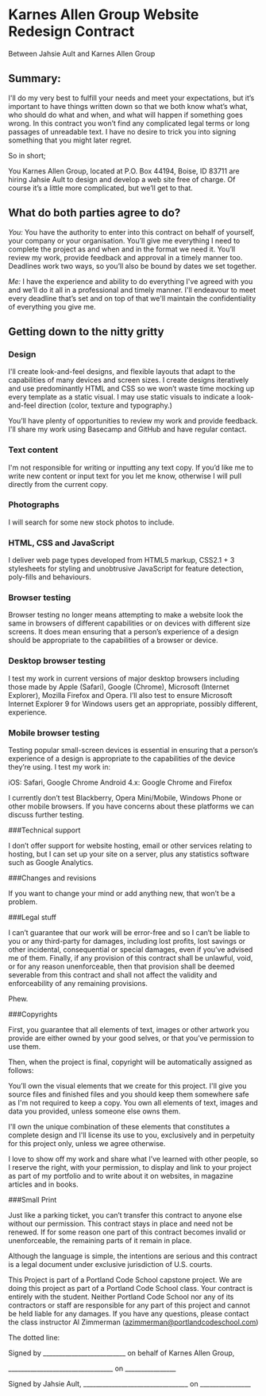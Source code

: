 # Karnes Allen Group Website Redesign Contract

Between Jahsie Ault and Karnes Allen Group 

## Summary: 

I'll do my very best to fulfill your needs and meet your expectations, but it’s important to have things written down so that we both know what’s what, who should do what and when, and what will happen if something goes wrong. In this contract you won’t find any complicated legal terms or long passages of unreadable text. I have no desire to trick you into signing something that you might later regret. 

So in short;

You Karnes Allen Group, located at P.O. Box 44194, Boise, ID 83711 are hiring Jahsie Ault to design and develop a web site free of charge. Of course it’s a little more complicated, but we’ll get to that.

## What do both parties agree to do? 

*You:* You have the authority to enter into this contract on behalf of yourself, your company or your organisation. You’ll give me everything I need to complete the project as and when and in the format we need it. You’ll review my work, provide feedback and approval in a timely manner too. Deadlines work two ways, so you’ll also be bound by dates we set together. 

*Me:* I have the experience and ability to do everything I've agreed with you and we’ll do it all in a professional and timely manner. I'll endeavour to meet every deadline that’s set and on top of that we'll maintain the confidentiality of everything you give me.

## Getting down to the nitty gritty 

### Design 

I'll create look-and-feel designs, and flexible layouts that adapt to the capabilities of many devices and screen sizes. I create designs iteratively and use predominantly HTML and CSS so we won’t waste time mocking up every template as a static visual. I may use static visuals to indicate a look-and-feel direction (color, texture and typography.) 

You’ll have plenty of opportunities to review my work and provide feedback. I'll share my work using Basecamp and GitHub and have regular contact.

### Text content 

I'm not responsible for writing or inputting any text copy. If you’d like me to write new content or input text for you let me know, otherwise I will pull directly from the current copy.

### Photographs

I will search for some new stock photos to include.

### HTML, CSS and JavaScript

I deliver web page types developed from HTML5 markup, CSS2.1 + 3 stylesheets for styling and unobtrusive JavaScript for feature detection, poly-fills and behaviours.

### Browser testing

Browser testing no longer means attempting to make a website look the same in browsers of different capabilities or on devices with different size screens. It does mean ensuring that a person’s experience of a design should be appropriate to the capabilities of a browser or device.

### Desktop browser testing

I test my work in current versions of major desktop browsers including those made by Apple (Safari), Google (Chrome), Microsoft (Internet Explorer), Mozilla Firefox and Opera. I’ll also test to ensure Microsoft Internet Explorer 9 for Windows users get an appropriate, possibly different, experience. 

### Mobile browser testing

Testing popular small-screen devices is essential in ensuring that a person’s experience of a design is appropriate to the capabilities of the device they’re using. I test my work in:

iOS: Safari, Google Chrome Android 4.x: Google Chrome and Firefox

I currently don’t test Blackberry, Opera Mini/Mobile, Windows Phone or other mobile browsers. If you have concerns about these platforms we can discuss further testing.

###Technical support

I don’t offer support for website hosting, email or other services relating to hosting, but I can set up your site on a server, plus any statistics software such as Google Analytics.

###Changes and revisions

If you want to change your mind or add anything new, that won’t be a problem.

###Legal stuff

I can’t guarantee that our work will be error-free and so I can’t be liable to you or any third-party for damages, including lost profits, lost savings or other incidental, consequential or special damages, even if you’ve advised me of them. Finally, if any provision of this contract shall be unlawful, void, or for any reason unenforceable, then that provision shall be deemed severable from this contract and shall not affect the validity and enforceability of any remaining provisions.

Phew.

###Copyrights

First, you guarantee that all elements of text, images or other artwork you provide are either owned by your good selves, or that you’ve permission to use them.

Then, when the project is final, copyright will be automatically assigned as follows:

You’ll own the visual elements that we create for this project. I'll give you source files and finished files and you should keep them somewhere safe as I'm not required to keep a copy. You own all elements of text, images and data you provided, unless someone else owns them.

I'll own the unique combination of these elements that constitutes a complete design and I'll license its use to you, exclusively and in perpetuity for this project only, unless we agree otherwise.

I love to show off my work and share what I’ve learned with other people, so I reserve the right, with your permission, to display and link to your project as part of my portfolio and to write about it on websites, in magazine articles and in books.

###Small Print


Just like a parking ticket, you can’t transfer this contract to anyone else without our permission. This contract stays in place and need not be renewed. If for some reason one part of this contract becomes invalid or unenforceable, the remaining parts of it remain in place.

Although the language is simple, the intentions are serious and this contract is a legal document under exclusive jurisdiction of U.S. courts.

This Project is part of a Portland Code School capstone project.
We are doing this project as part of a Portland Code School class. Your contract is entirely with the student. Neither Portland Code School nor any of its contractors or staff are responsible for any part of this project and cannot be held liable for any damages. If you have any questions, please contact the class instructor Al Zimmerman (azimmerman@portlandcodeschool.com)


The dotted line:


Signed by __________________________ on behalf of Karnes Allen Group, 


_________________________________ on ________________



Signed by Jahsie Ault, _________________________________ on ________________


